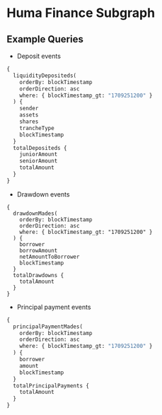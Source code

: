 # Huma Finance Subgraph

## Example Queries

- Deposit events

```graphql
{
  liquidityDepositeds(
    orderBy: blockTimestamp
    orderDirection: asc
    where: { blockTimestamp_gt: "1709251200" }
  ) {
    sender
    assets
    shares
    trancheType
    blockTimestamp
  }
  totalDepositeds {
    juniorAmount
    seniorAmount
    totalAmount
  }
}
```

- Drawdown events

```
{
  drawdownMades(
    orderBy: blockTimestamp
    orderDirection: asc
    where: { blockTimestamp_gt: "1709251200" }
  ) {
    borrower
    borrowAmount
    netAmountToBorrower
    blockTimestamp
  }
  totalDrawdowns {
    totalAmount
  }
}
```

- Principal payment events

```graphql
{
  principalPaymentMades(
    orderBy: blockTimestamp
    orderDirection: asc
    where: { blockTimestamp_gt: "1709251200" }
  ) {
    borrower
    amount
    blockTimestamp
  }
  totalPrincipalPayments {
    totalAmount
  }
}
```
